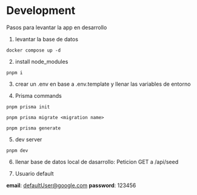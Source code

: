 # Development
Pasos para levantar la app en desarrollo

1. levantar la base de datos
```
docker compose up -d
```

2. install node_modules
```
pnpm i
```

3. crear un .env en base a .env.template y llenar las variables de entorno

4. Prisma commands
```
pnpm prisma init

pnpm prisma migrate <migration name>

pnpm prisma generate
```

5. dev server
```
pnpm dev
```

6. llenar base de datos local de dasarrollo: Peticion GET a /api/seed

7. Usuario default

__email__: defaultUser@google.com
__password__: 123456
